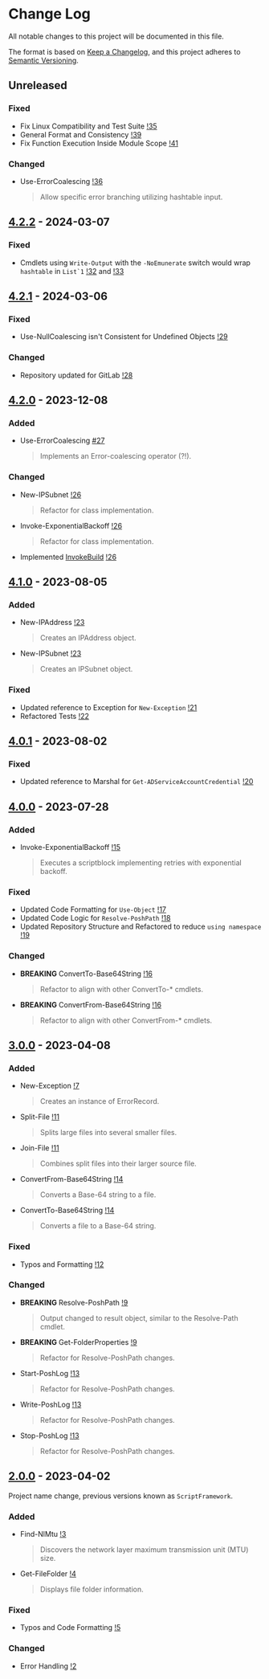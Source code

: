 # Change Log

All notable changes to this project will be documented in this file.

The format is based on [Keep a Changelog](https://keepachangelog.com/), and this project adheres to [Semantic Versioning](https://semver.org/).

## Unreleased

### Fixed

- Fix Linux Compatibility and Test Suite [!35](https://gitlab.com/PoshAJ/PoshToolbox/-/merge_requests/35)
- General Format and Consistency [!39](https://gitlab.com/PoshAJ/PoshToolbox/-/merge_requests/39)
- Fix Function Execution Inside Module Scope [!41](https://gitlab.com/PoshAJ/PoshToolbox/-/merge_requests/41)

### Changed

- Use-ErrorCoalescing [!36](https://gitlab.com/PoshAJ/PoshToolbox/-/merge_requests/36)
  > Allow specific error branching utilizing hashtable input.

## [4.2.2](https://www.powershellgallery.com/packages/PoshToolbox/4.2.2) - 2024-03-07

### Fixed

- Cmdlets using `Write-Output` with the `-NoEmunerate` switch would wrap `hashtable` in ``List`1`` [!32](https://gitlab.com/PoshAJ/PoshToolbox/-/merge_requests/32) and [!33](https://gitlab.com/PoshAJ/PoshToolbox/-/merge_requests/33)

## [4.2.1](https://www.powershellgallery.com/packages/PoshToolbox/4.2.1) - 2024-03-06

### Fixed

- Use-NullCoalescing isn't Consistent for Undefined Objects [!29](https://gitlab.com/PoshAJ/PoshToolbox/-/issues/29)

### Changed

- Repository updated for GitLab [!28](https://gitlab.com/PoshAJ/PoshToolbox/-/merge_requests/28)

## [4.2.0](https://www.powershellgallery.com/packages/PoshToolbox/4.2.0) - 2023-12-08

### Added

- Use-ErrorCoalescing [#27](https://gitlab.com/PoshAJ/PoshToolbox/-/merge_requests/27)
  > Implements an Error-coalescing operator (?!).

### Changed

- New-IPSubnet [!26](https://gitlab.com/PoshAJ/PoshToolbox/-/merge_requests/26)
  > Refactor for class implementation.
- Invoke-ExponentialBackoff [!26](https://gitlab.com/PoshAJ/PoshToolbox/-/merge_requests/26)
  > Refactor for class implementation.
- Implemented [InvokeBuild](https://github.com/nightroman/Invoke-Build) [!26](https://gitlab.com/PoshAJ/PoshToolbox/-/merge_requests/26)

## [4.1.0](https://www.powershellgallery.com/packages/PoshToolbox/4.1.0) - 2023-08-05

### Added

- New-IPAddress [!23](https://gitlab.com/PoshAJ/PoshToolbox/-/merge_requests/23)
  > Creates an IPAddress object.
- New-IPSubnet [!23](https://gitlab.com/PoshAJ/PoshToolbox/-/merge_requests/23)
  > Creates an IPSubnet object.

### Fixed

- Updated reference to Exception for `New-Exception` [!21](https://gitlab.com/PoshAJ/PoshToolbox/-/merge_requests/21)
- Refactored Tests [!22](https://gitlab.com/PoshAJ/PoshToolbox/-/merge_requests/22)

## [4.0.1](https://www.powershellgallery.com/packages/PoshToolbox/4.0.1) - 2023-08-02

### Fixed

- Updated reference to Marshal for `Get-ADServiceAccountCredential` [!20](https://gitlab.com/PoshAJ/PoshToolbox/-/merge_requests/20)

## [4.0.0](https://www.powershellgallery.com/packages/PoshToolbox/4.0.0) - 2023-07-28

### Added

- Invoke-ExponentialBackoff [!15](https://gitlab.com/PoshAJ/PoshToolbox/-/merge_requests/15)
  > Executes a scriptblock implementing retries with exponential backoff.

### Fixed

- Updated Code Formatting for `Use-Object` [!17](https://gitlab.com/PoshAJ/PoshToolbox/-/merge_requests/17)
- Updated Code Logic for `Resolve-PoshPath` [!18](https://gitlab.com/PoshAJ/PoshToolbox/-/merge_requests/18)
- Updated Repository Structure and Refactored to reduce `using namespace` [!19](https://gitlab.com/PoshAJ/PoshToolbox/-/merge_requests/19)

### Changed

- **BREAKING** ConvertTo-Base64String [!16](https://gitlab.com/PoshAJ/PoshToolbox/-/merge_requests/16)
  > Refactor to align with other ConvertTo-\* cmdlets.
- **BREAKING** ConvertFrom-Base64String [!16](https://gitlab.com/PoshAJ/PoshToolbox/-/merge_requests/16)
  > Refactor to align with other ConvertFrom-\* cmdlets.

## [3.0.0](https://www.powershellgallery.com/packages/PoshToolbox/3.0.0) - 2023-04-08

### Added

- New-Exception [!7](https://gitlab.com/PoshAJ/PoshToolbox/-/merge_requests/7)
  > Creates an instance of ErrorRecord.
- Split-File [!11](https://gitlab.com/PoshAJ/PoshToolbox/-/merge_requests/11)
  > Splits large files into several smaller files.
- Join-File [!11](https://gitlab.com/PoshAJ/PoshToolbox/-/merge_requests/11)
  > Combines split files into their larger source file.
- ConvertFrom-Base64String [!14](https://gitlab.com/PoshAJ/PoshToolbox/-/merge_requests/14)
  > Converts a Base-64 string to a file.
- ConvertTo-Base64String [!14](https://gitlab.com/PoshAJ/PoshToolbox/-/merge_requests/14)
  > Converts a file to a Base-64 string.

### Fixed

- Typos and Formatting [!12](https://gitlab.com/PoshAJ/PoshToolbox/-/merge_requests/12)

### Changed

- **BREAKING** Resolve-PoshPath [!9](https://gitlab.com/PoshAJ/PoshToolbox/-/merge_requests/9)
  > Output changed to result object, similar to the Resolve-Path cmdlet.
- **BREAKING** Get-FolderProperties [!9](https://gitlab.com/PoshAJ/PoshToolbox/-/merge_requests/9)
  > Refactor for Resolve-PoshPath changes.
- Start-PoshLog [!13](https://gitlab.com/PoshAJ/PoshToolbox/-/merge_requests/13)
  > Refactor for Resolve-PoshPath changes.
- Write-PoshLog [!13](https://gitlab.com/PoshAJ/PoshToolbox/-/merge_requests/13)
  > Refactor for Resolve-PoshPath changes.
- Stop-PoshLog [!13](https://gitlab.com/PoshAJ/PoshToolbox/-/merge_requests/13)
  > Refactor for Resolve-PoshPath changes.

## [2.0.0](https://www.powershellgallery.com/packages/PoshToolbox/2.0.0) - 2023-04-02

Project name change, previous versions known as `ScriptFramework`.

### Added

- Find-NlMtu [!3](https://gitlab.com/PoshAJ/PoshToolbox/-/merge_requests/3)
  > Discovers the network layer maximum transmission unit (MTU) size.
- Get-FileFolder [!4](https://gitlab.com/PoshAJ/PoshToolbox/-/merge_requests/4)
  > Displays file folder information.

### Fixed

- Typos and Code Formatting [!5](https://gitlab.com/PoshAJ/PoshToolbox/-/merge_requests/5)

### Changed

- Error Handling [!2](https://gitlab.com/PoshAJ/PoshToolbox/-/merge_requests/2)
